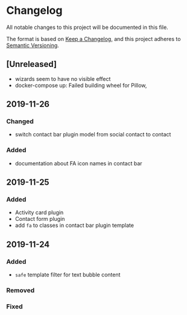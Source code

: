 # Changelog
All notable changes to this project will be documented in this file.

The format is based on [Keep a Changelog](https://keepachangelog.com/en/1.0.0/),
and this project adheres to [Semantic Versioning](https://semver.org/spec/v2.0.0.html).

## [Unreleased]
- wizards seem to have no visible effect
- docker-compose up: Failed building wheel for Pillow, 



## 2019-11-26
### Changed
- switch contact bar plugin model from social contact to contact

### Added
- documentation about FA icon names in contact bar


## 2019-11-25
### Added
- Activity card plugin
- Contact form plugin
- add `fa` to classes in contact bar plugin template


## 2019-11-24
### Added
- `safe` template filter for text bubble content




### Removed

### Fixed
